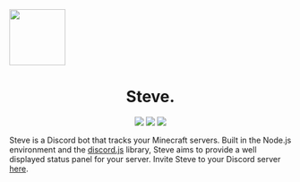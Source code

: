<img width=100 src="https://i.imgur.com/gb5oeQt.png">
<h1 align="center">Steve.</h1>
<p align="center">
    <a href="https://github.com/nathanlytang/Steve" alt="Version"><img src="https://img.shields.io/github/package-json/v/nathanlytang/Steve"/></a>
    <a href="https://github.com/nathanlytang/Steve" alt="License"><img src="https://img.shields.io/github/license/nathanlytang/Steve"/></a>
    <a href="https://github.com/nathanlytang/Steve" alt="Language"><img src="https://img.shields.io/github/languages/top/nathanlytang/Steve"/></a>   
</p>

Steve is a Discord bot that tracks your Minecraft servers.  Built in the Node.js environment and the [discord.js](https://discord.js.org/#/) library, Steve aims to provide a well displayed status panel for your server.  Invite Steve to your Discord server [here](https://discord.com/api/oauth2/authorize?client_id=773117222380896276&permissions=8&scope=bot).
